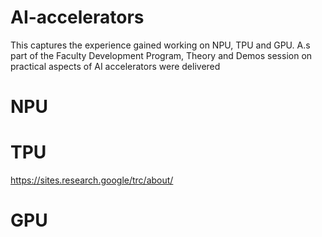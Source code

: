 # AI-accelerators
This captures the experience gained working on NPU, TPU and GPU. A.s part of the Faculty Development Program, Theory and Demos session on practical aspects of AI accelerators were delivered
# NPU
# TPU
https://sites.research.google/trc/about/

# GPU
